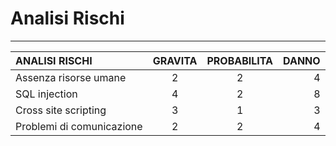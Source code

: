 # Analisi Rischi
-------

| ANALISI RISCHI | GRAVITA | PROBABILITA | DANNO |
| :------------------------ | :-------------------------: | :-------------------------: | ----------------: |
| Assenza risorse umane | 2| 2|4|
| SQL injection |4 |2 | 8|
| Cross site scripting |3 |1 | 3|
| Problemi di comunicazione | 2| 2| 4 |
